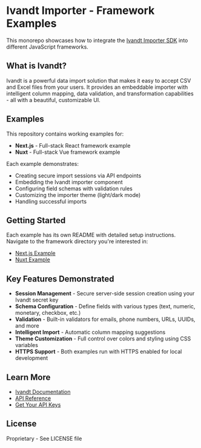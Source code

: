 # Ivandt Importer - Framework Examples

This monorepo showcases how to integrate the [Ivandt Importer SDK](https://ivandt.com/docs) into different JavaScript frameworks.

## What is Ivandt?

Ivandt is a powerful data import solution that makes it easy to accept CSV and Excel files from your users. It provides an embeddable importer with intelligent column mapping, data validation, and transformation capabilities - all with a beautiful, customizable UI.

## Examples

This repository contains working examples for:

- **Next.js** - Full-stack React framework example
- **Nuxt** - Full-stack Vue framework example

Each example demonstrates:
- Creating secure import sessions via API endpoints
- Embedding the Ivandt importer component
- Configuring field schemas with validation rules
- Customizing the importer theme (light/dark mode)
- Handling successful imports

## Getting Started

Each example has its own README with detailed setup instructions. Navigate to the framework directory you're interested in:

- [Next.js Example](./nextjs/README.md)
- [Nuxt Example](./nuxt/README.md)

## Key Features Demonstrated

- **Session Management** - Secure server-side session creation using your Ivandt secret key
- **Schema Configuration** - Define fields with various types (text, numeric, monetary, checkbox, etc.)
- **Validation** - Built-in validators for emails, phone numbers, URLs, UUIDs, and more
- **Intelligent Import** - Automatic column mapping suggestions
- **Theme Customization** - Full control over colors and styling using CSS variables
- **HTTPS Support** - Both examples run with HTTPS enabled for local development

## Learn More

- [Ivandt Documentation](https://ivandt.com/docs)
- [API Reference](https://ivandt.com/docs/api)
- [Get Your API Keys](https://ivandt.com/docs/environments)

## License

Proprietary - See LICENSE file
